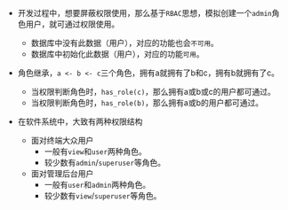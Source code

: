 - 开发过程中，想要屏蔽权限使用，那么基于`RBAC`思想，模拟创建一个`admin`角色用户，就可通过权限使用。
  - 数据库中没有此数据（用户），对应的功能也会`不可用`。
  - 数据库中初始化此数据（用户），对应的功能`可用`。

- 角色继承，`a <- b <- c`三个角色，拥有a就拥有了b和c，拥有b就拥有了c。
  - 当权限判断角色时，`has_role(c)`，那么拥有a或b或c的用户都可通过。
  - 当权限判断角色时，`has_role(b)`，那么拥有a或b的用户都可通过。

- 在软件系统中，大致有两种权限结构
  - 面对终端大众用户
    - 一般有`view`和`user`两种角色。
    - 较少数有`admin`/`superuser`等角色。
  - 面对管理后台用户
    - 一般有`user`和`admin`两种角色。
    - 较少数有`view`/`superuser`等角色。
